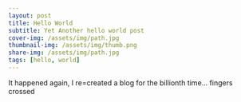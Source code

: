 ```yaml
---
layout: post
title: Hello World
subtitle: Yet Another hello world post
cover-img: /assets/img/path.jpg
thumbnail-img: /assets/img/thumb.png
share-img: /assets/img/path.jpg
tags: [hello, world]
---
```


It happened again, I re=created a blog for the billionth time... fingers crossed 
